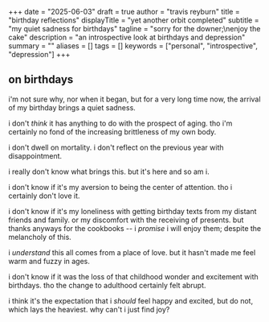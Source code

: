 +++
date = "2025-06-03"
draft = true
author = "travis reyburn"
title = "birthday reflections"
displayTitle = "yet another orbit completed"
subtitle = "my quiet sadness for birthdays"
tagline = "sorry for the downer;\nenjoy the cake"
description = "an introspective look at birthdays and depression"
summary = ""
aliases = []
tags = []
keywords = ["personal", "introspective", "depression"]
+++

## on birthdays
i'm not sure why, nor when it began, but for a very long time now, the arrival of my birthday brings a quiet sadness.

i don't *think* it has anything to do with the prospect of aging. tho i'm certainly no fond of the increasing brittleness of my own body.

i don't dwell on mortality. i don't reflect on the previous year with disappointment. 

i really don't know what brings this. but it's here and so am i.

i don't know if it's my aversion to being the center of attention. tho i certainly don't love it. 

i don't know if it's my loneliness with getting birthday texts from my distant friends and family. or my discomfort with the receiving of presents. but thanks anyways for the cookbooks -- i *promise* i will enjoy them; despite the melancholy of this.

i *understand* this all comes from a place of love. but it hasn't made me feel warm and fuzzy in ages.

i don't know if it was the loss of that childhood wonder and excitement with birthdays. tho the change to adulthood certainly felt abrupt.

i think it's the expectation that i *should* feel happy and excited, but do not, which lays the heaviest. why can't i just find joy?